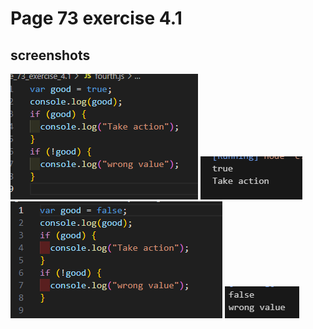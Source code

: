 # Page 73 exercise 4.1

## screenshots

![codefortrue](screenshots/code%20when%20boolean%20is%20true.png)
![outputfortrue](screenshots/firstoutput.png)
![codeforfalse](screenshots/code.png)
![outputforfalse](screenshots/secondoutput.png)
